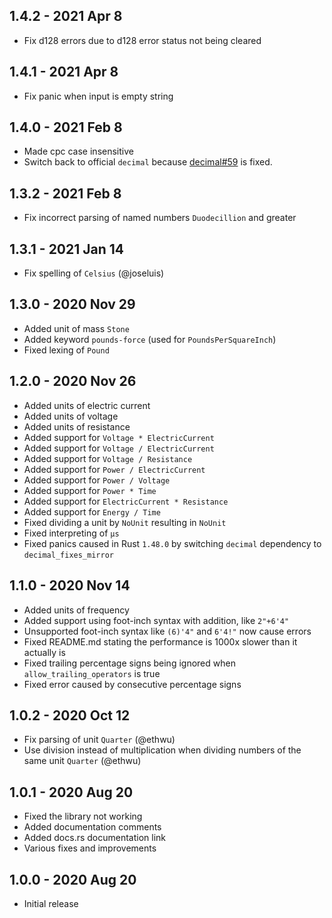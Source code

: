 ## 1.4.2 - 2021 Apr 8
- Fix d128 errors due to d128 error status not being cleared

## 1.4.1 - 2021 Apr 8
- Fix panic when input is empty string

## 1.4.0 - 2021 Feb 8
- Made cpc case insensitive
- Switch back to official `decimal` because [decimal#59](https://github.com/alkis/decimal/issues/59) is fixed.

## 1.3.2 - 2021 Feb 8
- Fix incorrect parsing of named numbers `Duodecillion` and greater

## 1.3.1 - 2021 Jan 14
- Fix spelling of `Celsius` (@joseluis)

## 1.3.0 - 2020 Nov 29
- Added unit of mass `Stone`
- Added keyword `pounds-force` (used for `PoundsPerSquareInch`)
- Fixed lexing of `Pound`

## 1.2.0 - 2020 Nov 26
- Added units of electric current
- Added units of voltage
- Added units of resistance
- Added support for `Voltage * ElectricCurrent`
- Added support for `Voltage / ElectricCurrent`
- Added support for `Voltage / Resistance`
- Added support for `Power / ElectricCurrent`
- Added support for `Power / Voltage`
- Added support for `Power * Time`
- Added support for `ElectricCurrent * Resistance`
- Added support for `Energy / Time`
- Fixed dividing a unit by `NoUnit` resulting in `NoUnit`
- Fixed interpreting of `µs`
- Fixed panics caused in Rust `1.48.0` by switching `decimal` dependency to `decimal_fixes_mirror`

## 1.1.0 - 2020 Nov 14
- Added units of frequency
- Added support using foot-inch syntax with addition, like `2"+6'4"`
- Unsupported foot-inch syntax like `(6)'4"` and `6'4!"` now cause errors
- Fixed README.md stating the performance is 1000x slower than it actually is
- Fixed trailing percentage signs being ignored when `allow_trailing_operators` is true
- Fixed error caused by consecutive percentage signs

## 1.0.2 - 2020 Oct 12
- Fix parsing of unit `Quarter` (@ethwu)
- Use division instead of multiplication when dividing numbers of the same unit `Quarter` (@ethwu)

## 1.0.1 - 2020 Aug 20
- Fixed the library not working
- Added documentation comments
- Added docs.rs documentation link
- Various fixes and improvements

## 1.0.0 - 2020 Aug 20
- Initial release
